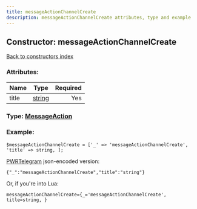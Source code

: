 ```yaml
---
title: messageActionChannelCreate
description: messageActionChannelCreate attributes, type and example
---
```

## Constructor: messageActionChannelCreate  
[Back to constructors index](index.md)



### Attributes:

| Name     |    Type       | Required |
|----------|:-------------:|---------:|
|title|[string](../types/string.md) | Yes|



### Type: [MessageAction](../types/MessageAction.md)


### Example:

```
$messageActionChannelCreate = ['_' => 'messageActionChannelCreate', 'title' => string, ];
```  

[PWRTelegram](https://pwrtelegram.xyz) json-encoded version:

```
{"_":"messageActionChannelCreate","title":"string"}
```


Or, if you're into Lua:  


```
messageActionChannelCreate={_='messageActionChannelCreate', title=string, }

```


